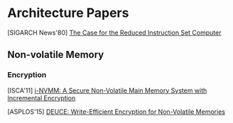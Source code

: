 # Architecture Papers

[SIGARCH News'80] [The Case for the Reduced Instruction Set
Computer](https://www.cs.utexas.edu/users/fussell/courses/cs352h/papers/risc.pdf)


## Non-volatile Memory

### Encryption
[ISCA'11] [i-NVMM: A Secure Non-Volatile Main Memory System with
Incremental Encryption](https://ieeexplore.ieee.org/document/6307756)

[ASPLOS'15] [DEUCE: Write-Efficient Encryption for Non-Volatile
Memories](https://courses.engr.illinois.edu/ece598ms/sp2018/papers/paper142.pdf)
